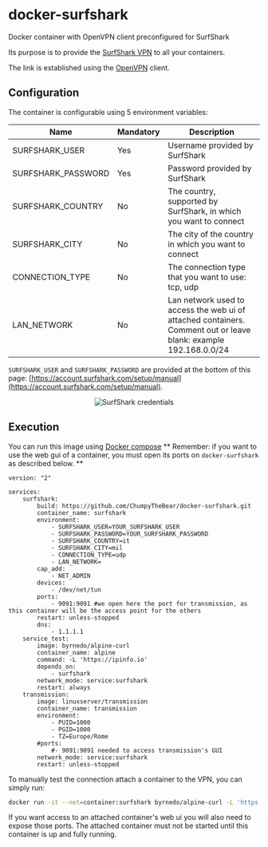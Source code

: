 # docker-surfshark

Docker container with OpenVPN client preconfigured for SurfShark

Its purpose is to provide the [SurfShark VPN](https://surfshark.com/) to all your containers. 

The link is established using the [OpenVPN](https://openvpn.net/) client.

## Configuration

The container is configurable using 5 environment variables:

| Name | Mandatory | Description |
|------|-----------|-------------|
|SURFSHARK_USER|Yes|Username provided by SurfShark|
|SURFSHARK_PASSWORD|Yes|Password provided by SurfShark|
|SURFSHARK_COUNTRY|No|The country, supported by SurfShark, in which you want to connect|
|SURFSHARK_CITY|No|The city of the country in which you want to connect|
|CONNECTION_TYPE|No|The connection type that you want to use: tcp, udp|
|LAN_NETWORK|No|Lan network used to access the web ui of attached containers. Comment out or leave blank: example 192.168.0.0/24|

`SURFSHARK_USER` and `SURFSHARK_PASSWORD` are provided at the bottom of this page: [https://account.surfshark.com/setup/manual](https://account.surfshark.com/setup/manual).

<p align="center">
    <img src="https://support.surfshark.com/hc/article_attachments/360038503393/mceclip0.png" alt="SurfShark credentials"/>
</p>

## Execution

You can run this image using [Docker compose](https://docs.docker.com/compose/)
** Remember: if you want to use the web gui of a container, you must open its ports on `docker-surfshark` as described below. **

```
version: "2"

services: 
    surfshark:
        build: https://github.com/ChumpyTheBear/docker-surfshark.git
        container_name: surfshark
        environment: 
            - SURFSHARK_USER=YOUR_SURFSHARK_USER
            - SURFSHARK_PASSWORD=YOUR_SURFSHARK_PASSWORD
            - SURFSHARK_COUNTRY=it
            - SURFSHARK_CITY=mil
            - CONNECTION_TYPE=udp
            - LAN_NETWORK=
        cap_add: 
            - NET_ADMIN
        devices:
            - /dev/net/tun
        ports:
            - 9091:9091 #we open here the port for transmission, as this container will be the access point for the others
        restart: unless-stopped
        dns:
            - 1.1.1.1
    service_test:
        image: byrnedo/alpine-curl
        container_name: alpine
        command: -L 'https://ipinfo.io'
        depends_on: 
            - surfshark
        network_mode: service:surfshark
        restart: always
    transmission:
        image: linuxserver/transmission
        container_name: transmission
        environment:
            - PUID=1000
            - PGID=1000
            - TZ=Europe/Rome
        #ports:
            #- 9091:9091 needed to access transmission's GUI
        network_mode: service:surfshark
        restart: unless-stopped
```

To manually test the connection attach a container to the VPN, you can simply run:

```sh
docker run -it --net=container:surfshark byrnedo/alpine-curl -L 'https://ipinfo.io'
```

If you want access to an attached container's web ui you will also need to expose those ports.  The attached container must not be started until this container is up and fully running.
